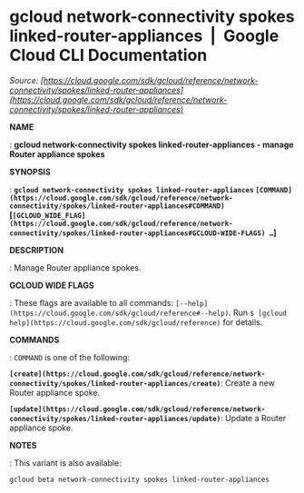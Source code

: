# gcloud network-connectivity spokes linked-router-appliances  |  Google Cloud CLI Documentation

*Source: [https://cloud.google.com/sdk/gcloud/reference/network-connectivity/spokes/linked-router-appliances](https://cloud.google.com/sdk/gcloud/reference/network-connectivity/spokes/linked-router-appliances)*

**NAME**

: **gcloud network-connectivity spokes linked-router-appliances - manage Router appliance spokes**

**SYNOPSIS**

: **`gcloud network-connectivity spokes linked-router-appliances` `[COMMAND](https://cloud.google.com/sdk/gcloud/reference/network-connectivity/spokes/linked-router-appliances#COMMAND)` [`[GCLOUD_WIDE_FLAG](https://cloud.google.com/sdk/gcloud/reference/network-connectivity/spokes/linked-router-appliances#GCLOUD-WIDE-FLAGS) …`]**

**DESCRIPTION**

: Manage Router appliance spokes.

**GCLOUD WIDE FLAGS**

: These flags are available to all commands: `[--help](https://cloud.google.com/sdk/gcloud/reference#--help)`.
Run `$ [gcloud help](https://cloud.google.com/sdk/gcloud/reference)` for details.

**COMMANDS**

: ``COMMAND`` is one of the following:

**`[create](https://cloud.google.com/sdk/gcloud/reference/network-connectivity/spokes/linked-router-appliances/create)`**:
Create a new Router appliance spoke.

**`[update](https://cloud.google.com/sdk/gcloud/reference/network-connectivity/spokes/linked-router-appliances/update)`**:
Update a Router appliance spoke.

**NOTES**

: This variant is also available:

```
gcloud beta network-connectivity spokes linked-router-appliances
```